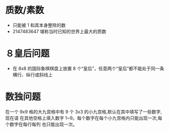 # 质数/素数
- 只能被 1 和其本身整除的数
- 2147483647 堪称当时已知的世界上最大的质数

# ８皇后问题
- 在 8x8 的国际象棋棋盘上放置 8 个“皇后”，任意两个“皇后”都不能处于同一条横行、纵行或斜线上

# 数独问题
在一个 9x9 格的大九宫格中有 9 个 3x3 的小九宫格,默认在其中填写了一些数字,现在请
在其他空格上填入数字 1~9。每个数字在每个小九宫格内只能出现一次,每个数字在每行每列
也只能出现一次。
